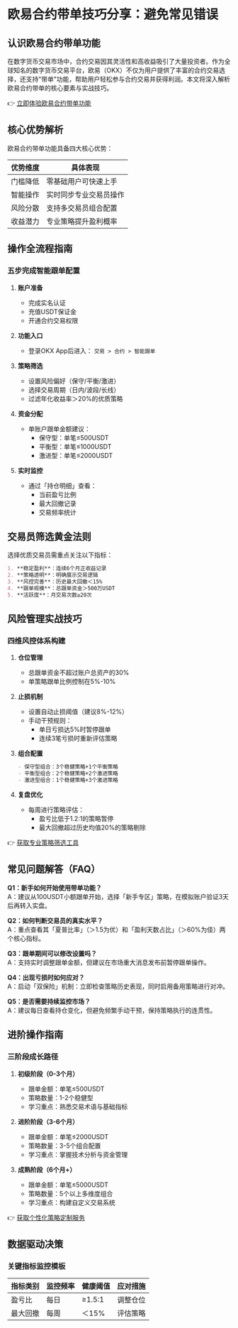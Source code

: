 # 欧易合约带单技巧分享：避免常见错误

## 认识欧易合约带单功能

在数字货币交易市场中，合约交易因其灵活性和高收益吸引了大量投资者。作为全球知名的数字货币交易平台，欧易（OKX）不仅为用户提供了丰富的合约交易选择，还支持"带单"功能，帮助用户轻松参与合约交易并获得利润。本文将深入解析欧易合约带单的核心要素与实战技巧。

👉 [立即体验欧易合约带单功能](https://bit.ly/okx_welcome)

## 核心优势解析

欧易合约带单功能具备四大核心优势：

| 优势维度 | 具体表现 |
|---------|----------|
| 门槛降低 | 零基础用户可快速上手 |
| 智能操作 | 实时同步专业交易员操作 |
| 风险分散 | 支持多交易员组合配置 |
| 收益潜力 | 专业策略提升盈利概率 |

## 操作全流程指南

### 五步完成智能跟单配置

1. **账户准备**
   - 完成实名认证
   - 充值USDT保证金
   - 开通合约交易权限

2. **功能入口**
   - 登录OKX App后进入：
   `交易 > 合约 > 智能跟单`

3. **策略筛选**
   - 设置风险偏好（保守/平衡/激进）
   - 选择交易周期（日内/波段/长线）
   - 过滤年化收益率＞20%的优质策略

4. **资金分配**
   - 单账户跟单金额建议：
     - 保守型：单笔≤500USDT
     - 平衡型：单笔≤1000USDT
     - 激进型：单笔≤2000USDT

5. **实时监控**
   - 通过「持仓明细」查看：
     - 当前盈亏比例
     - 最大回撤记录
     - 交易频率统计

## 交易员筛选黄金法则

选择优质交易员需重点关注以下指标：

```markdown
1. **稳定盈利**：连续6个月正收益记录
2. **策略透明**：明确展示交易逻辑
3. **风控完善**：历史最大回撤＜15%
4. **跟单规模**：总跟单资金＞500万USDT
5. **活跃度**：月交易次数≥20次
```

## 风险管理实战技巧

### 四维风控体系构建

1. **仓位管理**
   - 总跟单资金不超过账户总资产的30%
   - 单策略跟单比例控制在5%-10%

2. **止损机制**
   - 设置自动止损阈值（建议8%-12%）
   - 手动干预规则：
     - 单日亏损达5%时暂停跟单
     - 连续3笔亏损时重新评估策略

3. **组合配置**
   ```markdown
   - 保守型组合：3个稳健策略+1个平衡策略
   - 平衡型组合：2个稳健策略+2个激进策略
   - 激进型组合：1个稳健策略+3个激进策略
   ```

4. **复盘优化**
   - 每周进行策略评估：
     - 盈亏比低于1.2:1的策略暂停
     - 最大回撤超过历史均值20%的策略剔除

👉 [获取专业策略筛选工具](https://bit.ly/okx_welcome)

## 常见问题解答（FAQ）

**Q1：新手如何开始使用带单功能？**  
A：建议从100USDT小额跟单开始，选择「新手专区」策略，在模拟账户验证3天后再转入实盘。

**Q2：如何判断交易员的真实水平？**  
A：重点查看其「夏普比率」（＞1.5为优）和「盈利天数占比」（＞60%为佳）两个核心指标。

**Q3：跟单期间可以修改设置吗？**  
A：支持实时调整跟单金额，但建议在市场重大消息发布前暂停跟单操作。

**Q4：出现亏损时如何应对？**  
A：启动「双保险」机制：立即检查策略历史表现，同时启用备用策略进行对冲。

**Q5：是否需要持续监控市场？**  
A：建议每日查看持仓变化，但避免频繁手动干预，保持策略执行的连贯性。

## 进阶操作指南

### 三阶段成长路径

1. **初级阶段（0-3个月）**
   - 跟单金额：单笔≤500USDT
   - 策略数量：1-2个稳健型
   - 学习重点：熟悉交易术语与基础指标

2. **进阶阶段（3-6个月）**
   - 跟单金额：单笔≤2000USDT
   - 策略数量：3-5个组合配置
   - 学习重点：掌握技术分析与资金管理

3. **成熟阶段（6个月+）**
   - 跟单金额：单笔≤5000USDT
   - 策略数量：5个以上多维度组合
   - 学习重点：构建自定义交易系统

👉 [获取个性化策略定制服务](https://bit.ly/okx_welcome)

## 数据驱动决策

### 关键指标监控模板

| 指标类别 | 监控频率 | 健康阈值 | 应对措施 |
|----------|----------|----------|----------|
| 盈亏比 | 每日 | ≥1.5:1 | 调整仓位 |
| 最大回撤 | 每周 | ＜15% | 评估策略 |